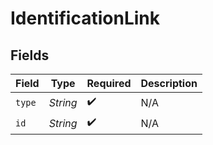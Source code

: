 # IdentificationLink


## Fields

| Field              | Type               | Required           | Description        |
| ------------------ | ------------------ | ------------------ | ------------------ |
| `type`             | *String*           | :heavy_check_mark: | N/A                |
| `id`               | *String*           | :heavy_check_mark: | N/A                |